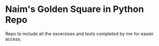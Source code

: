 # Naim's Golden Square in Python Repo

Repo to include all the excersises and tests completed by me for easier access.